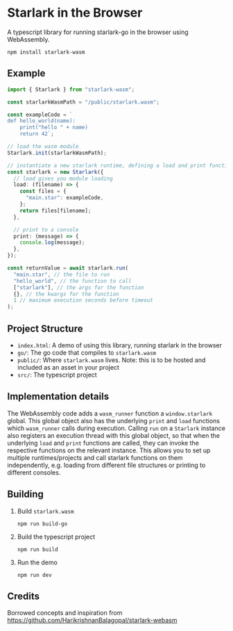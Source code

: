 # Starlark in the Browser

A typescript library for running starlark-go in the browser using WebAssembly.

`npm install starlark-wasm`

## Example

```typescript
import { Starlark } from "starlark-wasm";

const starlarkWasmPath = "/public/starlark.wasm";

const exampleCode = `
def hello_world(name):
    print("hello " + name)
    return 42`;

// load the wasm module
Starlark.init(starlarkWasmPath);

// instantiate a new starlark runtime, defining a load and print function
const starlark = new Starlark({
  // load gives you module loading
  load: (filename) => {
    const files = {
      "main.star": exampleCode,
    };
    return files[filename];
  },

  // print to a console
  print: (message) => {
    console.log(message);
  },
});

const returnValue = await starlark.run(
  "main.star", // the file to run
  "hello_world", // the function to call
  ["starlark"], // the args for the function
  {}, // the kwargs for the function
  1 // maximum execution seconds before timeout
);
```

## Project Structure

- `index.html`: A demo of using this library, running starlark in the browser
- `go/`: The go code that compiles to `starlark.wasm`
- `public/`: Where `starlark.wasm` lives. Note: this is to be hosted and included as an asset in your project
- `src/`: The typescript project

## Implementation details

The WebAssembly code adds a `wasm_runner` function a `window.starlark` global. This global object also has the underlying `print` and `load` functions which `wasm_runner` calls during execution. Calling `run` on a `Starlark` instance also registers an execution thread with this global object, so that when the underlying `load` and `print` functions are called, they can invoke the respective functions on the relevant instance. This allows you to set up multiple runtimes/projects and call starlark functions on them independently, e.g. loading from different file structures or printing to different consoles.

## Building

1. Build `starlark.wasm`

   ```
   npm run build-go
   ```

2. Build the typescript project

   ```
   npm run build
   ```

3. Run the demo

   ```
   npm run dev
   ```

## Credits

Borrowed concepts and inspiration from https://github.com/HarikrishnanBalagopal/starlark-webasm
